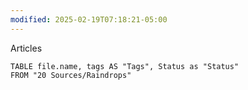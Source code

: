 ```yaml
---
modified: 2025-02-19T07:18:21-05:00
---
```

Articles

```dataview
TABLE file.name, tags AS "Tags", Status as "Status"
FROM "20 Sources/Raindrops"
```